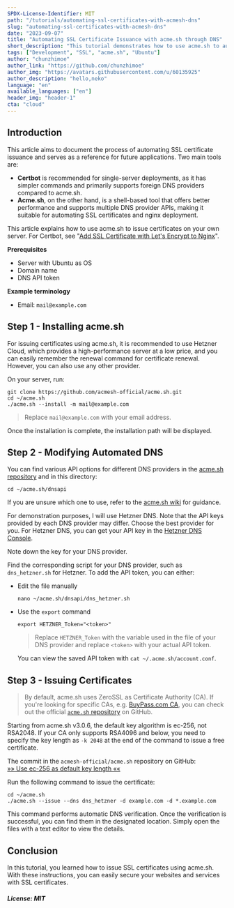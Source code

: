 ```yaml
---
SPDX-License-Identifier: MIT
path: "/tutorials/automating-ssl-certificates-with-acmesh-dns"
slug: "automating-ssl-certificates-with-acmesh-dns"
date: "2023-09-07"
title: "Automating SSL Certificate Issuance with acme.sh through DNS"
short_description: "This tutorial demonstrates how to use acme.sh to automate SSL certificate issuance on your own server."
tags: ["Development", "SSL", "acme.sh", "Ubuntu"]
author: "chunzhimoe"
author_link: "https://github.com/chunzhimoe"
author_img: "https://avatars.githubusercontent.com/u/60135925"
author_description: "hello,neko"
language: "en"
available_languages: ["en"]
header_img: "header-1"
cta: "cloud"
---
```


## Introduction

This article aims to document the process of automating SSL certificate issuance and serves as a reference for future applications. Two main tools are: 

* **Certbot** is recommended for single-server deployments, as it has simpler commands and primarily supports foreign DNS providers compared to acme.sh. 
* **Acme.sh**, on the other hand, is a shell-based tool that offers better performance and supports multiple DNS provider APIs, making it suitable for automating SSL certificates and nginx deployment.

This article explains how to use acme.sh to issue certificates on your own server. For Certbot, see "[Add SSL Certificate with Let's Encrypt to Nginx](https://community.hetzner.com/tutorials/add-ssl-certificate-with-lets-encrypt-to-nginx-on-ubuntu-20-04)".

**Prerequisites**

* Server with Ubuntu as OS
* Domain name
* DNS API token

**Example terminology**

* Email: `mail@example.com`

## Step 1 - Installing acme.sh

For issuing certificates using acme.sh, it is recommended to use Hetzner Cloud, which provides a high-performance server at a low price, and you can easily remember the renewal command for certificate renewal. However, you can also use any other provider.

On your server, run:

```shell
git clone https://github.com/acmesh-official/acme.sh.git
cd ~/acme.sh
./acme.sh --install -m mail@example.com
```

> Replace `mail@example.com` with your email address.

Once the installation is complete, the installation path will be displayed.

## Step 2 - Modifying Automated DNS

You can find various API options for different DNS providers in the [acme.sh repository](https://github.com/acmesh-official/acme.sh/blob/master/dnsapi/) and in this directory:

```shell
cd ~/acme.sh/dnsapi
```

If you are unsure which one to use, refer to the [acme.sh wiki](https://github.com/acmesh-official/acme.sh/wiki/dnsapi) for guidance.

For demonstration purposes, I will use Hetzner DNS. Note that the API keys provided by each DNS provider may differ. Choose the best provider for you. For Hetzner DNS, you can get your API key in the [Hetzner DNS Console](https://dns.hetzner.com/settings/api-token).

Note down the key for your DNS provider.

Find the corresponding script for your DNS provider, such as `dns_hetzner.sh` for Hetzner. To add the API token, you can either:

* Edit the file manually
  ```shell
  nano ~/acme.sh/dnsapi/dns_hetzner.sh
  ```

* Use the `export` command
  ```shell
  export HETZNER_Token="<token>"
  ```
  > Replace `HETZNER_Token` with the variable used in the file of your DNS provider and replace `<token>` with your actual API token.
  
  You can view the saved API token with `cat ~/.acme.sh/account.conf`.

## Step 3 - Issuing Certificates

> By default, acme.sh uses ZeroSSL as Certificate Authority (CA). If you're looking for specific CAs, e.g. [BuyPass.com CA](https://github.com/acmesh-official/acme.sh/wiki/BuyPass.com-CA), you can check out the official [`acme.sh` repository](https://github.com/acmesh-official/acme.sh#supported-ca) on GitHub.

Starting from acme.sh v3.0.6, the default key algorithm is ec-256, not RSA2048. If your CA only supports RSA4096 and below, you need to specify the key length as `-k 2048` at the end of the command to issue a free certificate.

The commit in the `acmesh-official/acme.sh` repository on GitHub:<br>
[»» Use ec-256 as default key length ««](https://github.com/acmesh-official/acme.sh/commit/ec0e871592d286b8cd4e1d407411f0ba17c775e6)

Run the following command to issue the certificate:

```shell
cd ~/acme.sh
./acme.sh --issue --dns dns_hetzner -d example.com -d *.example.com
```

This command performs automatic DNS verification. Once the verification is successful, you can find them in the designated location. Simply open the files with a text editor to view the details.

## Conclusion

In this tutorial, you learned how to issue SSL certificates using acme.sh. With these instructions, you can easily secure your websites and services with SSL certificates.

##### License: MIT

<!--

Contributor's Certificate of Origin

By making a contribution to this project, I certify that:

(a) The contribution was created in whole or in part by me and I have
    the right to submit it under the license indicated in the file; or

(b) The contribution is based upon previous work that, to the best of my
    knowledge, is covered under an appropriate license and I have the
    right under that license to submit that work with modifications,
    whether created in whole or in part by me, under the same license
    (unless I am permitted to submit under a different license), as
    indicated in the file; or

(c) The contribution was provided directly to me by some other person
    who certified (a), (b) or (c) and I have not modified it.

(d) I understand and agree that this project and the contribution are
    public and that a record of the contribution (including all personal
    information I submit with it, including my sign-off) is maintained
    indefinitely and may be redistributed consistent with this project
    or the license(s) involved.

Signed-off-by: peter chen (chunzhi@18g.me)

-->
